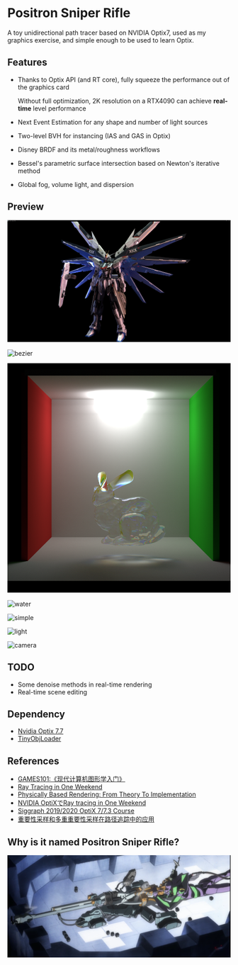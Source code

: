 # Positron Sniper Rifle
A toy unidirectional path tracer based on NVIDIA Optix7, used as my graphics exercise, and simple enough to be used to learn Optix.

## Features

- Thanks to Optix API (and RT core), fully squeeze the performance out of the graphics card 

  Without full optimization, 2K resolution on a RTX4090 can achieve **real-time** level performance

- Next Event Estimation for any shape and number of light sources

- Two-level BVH for instancing (IAS and GAS in Optix)

- Disney BRDF and its metal/roughness workflows

- Bessel's parametric surface intersection based on Newton's iterative method

- Global fog, volume light, and dispersion

## Preview

![robot](./preview/robot.png)

![bezier](./preview/bezier.png)

![dispersion](./preview/dispersion.png)

![water](./preview/water.png)

![simple](./preview/simple.png)

![light](./preview/light.png)

![camera](./preview/camera.png)

## TODO

- Some denoise methods in real-time rendering
- Real-time scene editing

## Dependency

- [Nvidia Optix 7.7](https://raytracing-docs.nvidia.com/optix7/index.html)
- [TinyObjLoader](https://github.com/tinyobjloader/tinyobjloader)

## References

- [GAMES101:《现代计算机图形学入门》](https://sites.cs.ucsb.edu/~lingqi/teaching/games101.html)
- [Ray Tracing in One Weekend](https://github.com/petershirley/raytracinginoneweekend)
- [Physically Based Rendering: From Theory To Implementation](https://github.com/mmp/pbrt-v3) 
- [NVIDIA OptiXでRay tracing in One Weekend](https://qiita.com/sketchbooks99/items/de98db331f8c8d24628c)
- [Siggraph 2019/2020 OptiX 7/7.3 Course](https://github.com/ingowald/optix7course)
- [重要性采样和多重重要性采样在路径追踪中的应用](https://zhuanlan.zhihu.com/p/360420413)

## Why is it named Positron Sniper Rifle?

![eva](./preview/eva.png)
